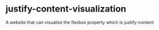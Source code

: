 # justify-content-visualization
A website that can visualize the flexbox property which is justify-content
